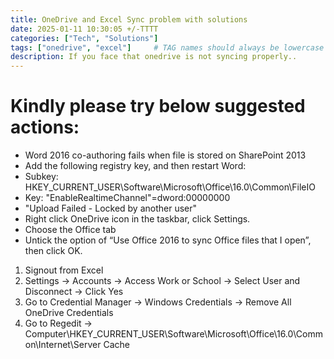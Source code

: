 ```yaml
---
title: OneDrive and Excel Sync problem with solutions
date: 2025-01-11 10:30:05 +/-TTTT
categories: ["Tech", "Solutions"]
tags: ["onedrive", "excel"]     # TAG names should always be lowercase
description: If you face that onedrive is not syncing properly..
---
```


# Kindly please try below suggested actions:
-	Word 2016 co-authoring fails when file is stored on SharePoint 2013
-	Add the following registry key, and then restart Word:
  -	Subkey: HKEY_CURRENT_USER\Software\Microsoft\Office\16.0\Common\FileIO
  - Key: "EnableRealtimeChannel"=dword:00000000
-	"Upload Failed - Locked by another user"
-	Right click OneDrive icon in the taskbar, click Settings.
-	Choose the Office tab
-	Untick the option of “Use Office 2016 to sync Office files that I open”, then click OK.

1. Signout from Excel
2. Settings -> Accounts -> Access Work or School -> Select User and Disconnect -> Click Yes
3. Go to Credential Manager -> Windows Credentials -> Remove All OneDrive Credentials 
4. Go to Regedit -> Computer\HKEY_CURRENT_USER\Software\Microsoft\Office\16.0\Common\Internet\Server Cache

